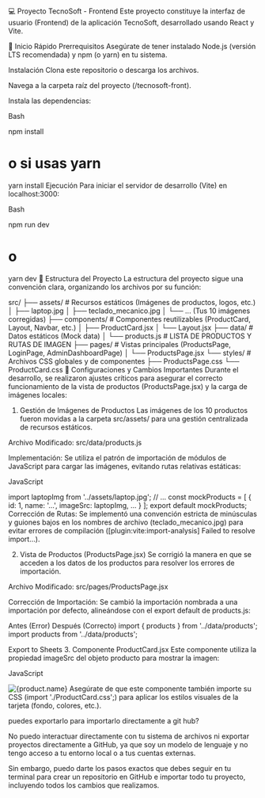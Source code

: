 💻 Proyecto TecnoSoft - Frontend
Este proyecto constituye la interfaz de usuario (Frontend) de la aplicación TecnoSoft, desarrollado usando React y Vite.

🚀 Inicio Rápido
Prerrequisitos
Asegúrate de tener instalado Node.js (versión LTS recomendada) y npm (o yarn) en tu sistema.

Instalación
Clona este repositorio o descarga los archivos.

Navega a la carpeta raíz del proyecto (/tecnosoft-front).

Instala las dependencias:

Bash

npm install
# o si usas yarn
yarn install
Ejecución
Para iniciar el servidor de desarrollo (Vite) en localhost:3000:

Bash

npm run dev
# o
yarn dev
📂 Estructura del Proyecto
La estructura del proyecto sigue una convención clara, organizando los archivos por su función:

src/
├── assets/         # Recursos estáticos (Imágenes de productos, logos, etc.)
│   ├── laptop.jpg
│   ├── teclado_mecanico.jpg
│   └── ... (Tus 10 imágenes corregidas)
├── components/     # Componentes reutilizables (ProductCard, Layout, Navbar, etc.)
│   ├── ProductCard.jsx
│   └── Layout.jsx
├── data/           # Datos estáticos (Mock data)
│   └── products.js # LISTA DE PRODUCTOS Y RUTAS DE IMAGEN
├── pages/          # Vistas principales (ProductsPage, LoginPage, AdminDashboardPage)
│   └── ProductsPage.jsx
└── styles/         # Archivos CSS globales y de componentes
    ├── ProductsPage.css
    └── ProductCard.css
🌟 Configuraciones y Cambios Importantes
Durante el desarrollo, se realizaron ajustes críticos para asegurar el correcto funcionamiento de la vista de productos (ProductsPage.jsx) y la carga de imágenes locales:

1. Gestión de Imágenes de Productos
Las imágenes de los 10 productos fueron movidas a la carpeta src/assets/ para una gestión centralizada de recursos estáticos.

Archivo Modificado: src/data/products.js

Implementación: Se utiliza el patrón de importación de módulos de JavaScript para cargar las imágenes, evitando rutas relativas estáticas:

JavaScript

import laptopImg from '../assets/laptop.jpg'; 
// ...
const mockProducts = [
    { id: 1, name: '...', imageSrc: laptopImg, ... }
];
export default mockProducts;
Corrección de Rutas: Se implementó una convención estricta de minúsculas y guiones bajos en los nombres de archivo (teclado_mecanico.jpg) para evitar errores de compilación ([plugin:vite:import-analysis] Failed to resolve import...).

2. Vista de Productos (ProductsPage.jsx)
Se corrigió la manera en que se acceden a los datos de los productos para resolver los errores de importación.

Archivo Modificado: src/pages/ProductsPage.jsx

Corrección de Importación: Se cambió la importación nombrada a una importación por defecto, alineándose con el export default de products.js:

Antes (Error)	Después (Correcto)
import { products } from '../data/products';	import products from '../data/products';

Export to Sheets
3. Componente ProductCard.jsx
Este componente utiliza la propiedad imageSrc del objeto producto para mostrar la imagen:

JavaScript

<img src={product.imageSrc} alt={product.name} className="product-card__image" />
Asegúrate de que este componente también importe su CSS (import './ProductCard.css';) para aplicar los estilos visuales de la tarjeta (fondo, colores, etc.).



puedes exportarlo para importarlo directamente a git hub?


No puedo interactuar directamente con tu sistema de archivos ni exportar proyectos directamente a GitHub, ya que soy un modelo de lenguaje y no tengo acceso a tu entorno local o a tus cuentas externas.

Sin embargo, puedo darte los pasos exactos que debes seguir en tu terminal para crear un repositorio en GitHub e importar todo tu proyecto, incluyendo todos los cambios que realizamos.
